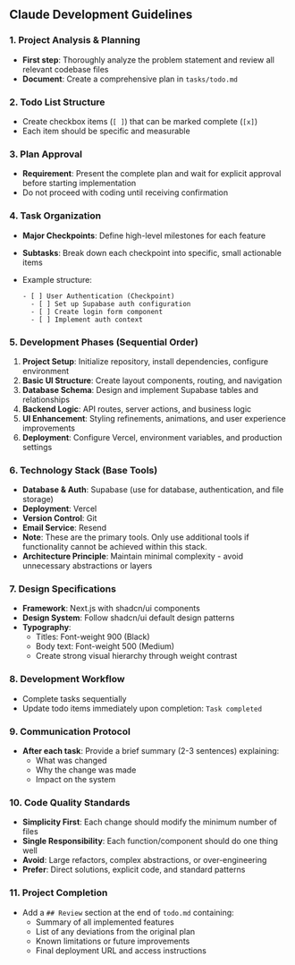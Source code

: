 ## Claude Development Guidelines

### 1. Project Analysis & Planning

- **First step**: Thoroughly analyze the problem statement and review all relevant codebase files
- **Document**: Create a comprehensive plan in `tasks/todo.md`

### 2. Todo List Structure

- Create checkbox items (`[ ]`) that can be marked complete (`[x]`)
- Each item should be specific and measurable

### 3. Plan Approval

- **Requirement**: Present the complete plan and wait for explicit approval before starting implementation
- Do not proceed with coding until receiving confirmation

### 4. Task Organization

- **Major Checkpoints**: Define high-level milestones for each feature
- **Subtasks**: Break down each checkpoint into specific, small actionable items
- Example structure:
    
    ```
    - [ ] User Authentication (Checkpoint)
      - [ ] Set up Supabase auth configuration  
      - [ ] Create login form component  
      - [ ] Implement auth context
    
    ```
    

### 5. Development Phases (Sequential Order)

1. **Project Setup**: Initialize repository, install dependencies, configure environment
2. **Basic UI Structure**: Create layout components, routing, and navigation
3. **Database Schema**: Design and implement Supabase tables and relationships
4. **Backend Logic**: API routes, server actions, and business logic
5. **UI Enhancement**: Styling refinements, animations, and user experience improvements
6. **Deployment**: Configure Vercel, environment variables, and production settings

### 6. Technology Stack (Base Tools)

- **Database & Auth**: Supabase (use for database, authentication, and file storage)
- **Deployment**: Vercel
- **Version Control**: Git
- **Email Service**: Resend
- **Note**: These are the primary tools. Only use additional tools if functionality cannot be achieved within this stack.
- **Architecture Principle**: Maintain minimal complexity - avoid unnecessary abstractions or layers

### 7. Design Specifications

- **Framework**: Next.js with shadcn/ui components
- **Design System**: Follow shadcn/ui default design patterns
- **Typography**:
    - Titles: Font-weight 900 (Black)
    - Body text: Font-weight 500 (Medium)
    - Create strong visual hierarchy through weight contrast

### 8. Development Workflow

- Complete tasks sequentially
- Update todo items immediately upon completion: `Task completed`

### 9. Communication Protocol

- **After each task**: Provide a brief summary (2-3 sentences) explaining:
    - What was changed
    - Why the change was made
    - Impact on the system

### 10. Code Quality Standards

- **Simplicity First**: Each change should modify the minimum number of files
- **Single Responsibility**: Each function/component should do one thing well
- **Avoid**: Large refactors, complex abstractions, or over-engineering
- **Prefer**: Direct solutions, explicit code, and standard patterns

### 11. Project Completion

- Add a `## Review` section at the end of `todo.md` containing:
    - Summary of all implemented features
    - List of any deviations from the original plan
    - Known limitations or future improvements
    - Final deployment URL and access instructions